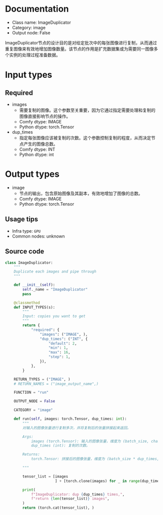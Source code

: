 
# Documentation
- Class name: ImageDuplicator
- Category: image
- Output node: False

ImageDuplicator节点的设计目的是对给定批次中的每张图像进行复制，从而通过重复图像来有效地增加图像数量。该节点的作用是扩充数据集或为需要同一图像多个实例的处理过程准备数据。

# Input types
## Required
- images
    - 需要复制的图像。这个参数至关重要，因为它通过指定需要处理和复制的图像直接影响节点的操作。
    - Comfy dtype: IMAGE
    - Python dtype: torch.Tensor
- dup_times
    - 指定每张图像应该被复制的次数。这个参数控制复制的程度，从而决定节点产生的图像总数。
    - Comfy dtype: INT
    - Python dtype: int

# Output types
- image
    - 节点的输出，包含原始图像及其副本，有效地增加了图像的总数。
    - Comfy dtype: IMAGE
    - Python dtype: torch.Tensor


## Usage tips
- Infra type: `GPU`
- Common nodes: unknown


## Source code
```python
class ImageDuplicator:
    """
    Duplicate each images and pipe through
    """

    def __init__(self):
        self._name = "ImageDuplicator"
        pass

    @classmethod
    def INPUT_TYPES(s):
        """
        Input: copies you want to get
        """
        return {
            "required": {
                "images": ("IMAGE", ),
                "dup_times": ("INT", {
                    "default": 2,
                    "min": 1,
                    "max": 16,
                    "step": 1,
                }),
            },
        }

    RETURN_TYPES = ("IMAGE", )
    # RETURN_NAMES = ("image_output_name",)

    FUNCTION = "run"

    OUTPUT_NODE = False

    CATEGORY = "image"

    def run(self, images: torch.Tensor, dup_times: int):
        """
        对输入的图像张量进行复制多次，并将复制后的张量拼接起来返回。

        Args:
            images (torch.Tensor): 输入的图像张量，维度为 (batch_size, channels, height, width)。
            dup_times (int): 复制的次数。

        Returns:
            torch.Tensor: 拼接后的图像张量，维度为 (batch_size * dup_times, channels, height, width)。

        """

        tensor_list = [images
                       ] + [torch.clone(images) for _ in range(dup_times - 1)]

        print(
            f"ImageDuplicator: dup {dup_times} times,",
            f"return {len(tensor_list)} images",
        )
        return (torch.cat(tensor_list), )

```
